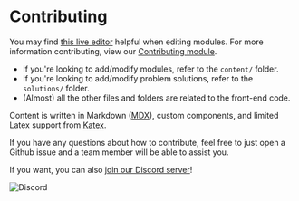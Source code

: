 # Contributing

You may find [this live editor](https://usaco.guide/liveupdate) helpful when editing modules. For more information contributing, view our [Contributing module](https://usaco.guide/general/contributing).

- If you're looking to add/modify modules, refer to the `content/` folder.
- If you're looking to add/modify problem solutions, refer to the `solutions/` folder.
- (Almost) all the other files and folders are related to the front-end code.

Content is written in Markdown ([MDX](https://mdxjs.com/)), custom components, and limited Latex support from [Katex](https://katex.org/).

If you have any questions about how to contribute, feel free to just open a Github issue and a team member will be able to assist you.

If you want, you can also [join our Discord server](https://discord.gg/UKbyewj2Ft)!

![Discord](https://img.shields.io/discord/717477028072521797?label=Discord&style=for-the-badge)

